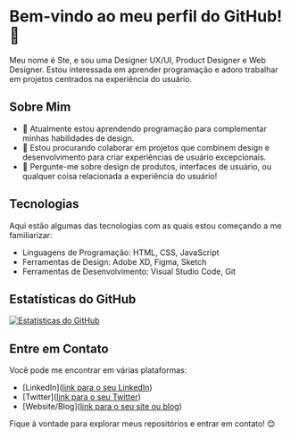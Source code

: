 # Bem-vindo ao meu perfil do GitHub! 👋

Meu nome é Ste, e sou uma Designer UX/UI, Product Designer e Web Designer. Estou interessada em aprender programação e adoro trabalhar em projetos centrados na experiência do usuário.

## Sobre Mim

- 🌱 Atualmente estou aprendendo programação para complementar minhas habilidades de design.
- 👯 Estou procurando colaborar em projetos que combinem design e desenvolvimento para criar experiências de usuário excepcionais.
- 💬 Pergunte-me sobre design de produtos, interfaces de usuário, ou qualquer coisa relacionada a experiência do usuário!

## Tecnologias

Aqui estão algumas das tecnologias com as quais estou começando a me familiarizar:

- Linguagens de Programação: HTML, CSS, JavaScript
- Ferramentas de Design: Adobe XD, Figma, Sketch
- Ferramentas de Desenvolvimento: Visual Studio Code, Git

## Estatísticas do GitHub

[![Estatísticas do GitHub](https://github-readme-stats.vercel.app/api?username=seuusername&show_icons=true&theme=radical)](https://github.com/seuusername)

## Entre em Contato

Você pode me encontrar em várias plataformas:

- [LinkedIn]([link para o seu LinkedIn](https://www.linkedin.com/in/stedelboux/))
- [Twitter]([link para o seu Twitter](https://twitter.com/stedelboux))
- [Website/Blog]([link para o seu site ou blog](https://stedelboux.com/))

Fique à vontade para explorar meus repositórios e entrar em contato! 😊
